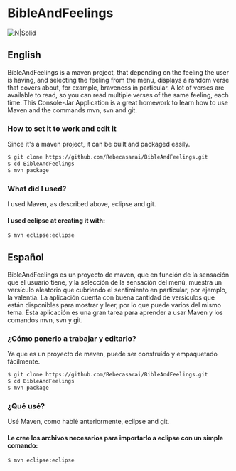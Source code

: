 # BibleAndFeelings
[![N|Solid](https://s-media-cache-ak0.pinimg.com/564x/3b/a9/7b/3ba97bdf8baa398d05853685d56e344f.jpg)](https://rebecasarai.github.io/)

## English


BibleAndFeelings is a maven project, that depending on the feeling the user is having, and selecting the feeling from the menu, displays a random verse that covers about, for example, braveness in particular. A lot of verses are available to read, so you can read multiple verses of the same feeling, each time. This Console-Jar Application is a great homework to learn how to use Maven and the commands mvn, svn and git.

### How to set it to work and edit it

Since it's a maven project, it can be built and packaged easily.

```sh
$ git clone https://github.com/Rebecasarai/BibleAndFeelings.git
$ cd BibleAndFeelings
$ mvn package
```

### What did I used?

I used Maven, as described above, eclipse and git.


#### I used eclipse at creating it with:

```sh
$ mvn eclipse:eclipse
```




## Español


BibleAndFeelings es un proyecto de maven, que en función de la sensación que el usuario tiene, y la selección de la sensación del menú, muestra un versículo aleatorio que cubriendo el sentimiento en particular, por ejemplo, la valentía. La aplicación cuenta con buena cantidad de versículos que están disponibles para mostrar y leer, por lo que puede varios del mismo tema. Esta aplicación es una gran tarea para aprender a usar Maven y los comandos mvn, svn y git.


### ¿Cómo ponerlo a trabajar y editarlo?
Ya que es un proyecto de maven, puede ser construido y empaquetado fácilmente.

```sh
$ git clone https://github.com/Rebecasarai/BibleAndFeelings.git
$ cd BibleAndFeelings
$ mvn package
```

### ¿Qué usé?
Usé Maven, como hablé anteriormente, eclipse and git.


#### Le cree los archivos necesarios para importarlo a eclipse con un simple comando:

```sh
$ mvn eclipse:eclipse
```









